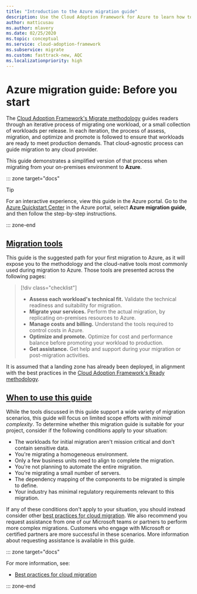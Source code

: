 ```yaml
---
title: "Introduction to the Azure migration guide"
description: Use the Cloud Adoption Framework for Azure to learn how to effectively migrate your organization's services to Azure.
author: matticusau
ms.author: mlavery
ms.date: 02/25/2020
ms.topic: conceptual
ms.service: cloud-adoption-framework
ms.subservice: migrate
ms.custom: fasttrack-new, AQC
ms.localizationpriority: high
---
```


# Azure migration guide: Before you start

The [Cloud Adoption Framework's Migrate methodology](../index.md) guides readers through an iterative process of migrating one workload, or a small collection of workloads per release. In each iteration, the process of assess, migration, and optimize and promote is followed to ensure that workloads are ready to meet production demands. That cloud-agnostic process can guide migration to any cloud provider.

This guide demonstrates a simplified version of that process when migrating from your on-premises environment to **Azure**.

::: zone target="docs"

> [!TIP]
> For an interactive experience, view this guide in the Azure portal. Go to the [Azure Quickstart Center](https://portal.azure.com/?feature.quickstart=true#blade/Microsoft_Azure_Resources/QuickstartCenterBlade) in the Azure portal, select **Azure migration guide**, and then follow the step-by-step instructions.

::: zone-end

## [Migration tools](#tab/MigrationTools)

This guide is the suggested path for your first migration to Azure, as it will expose you to the methodology and the cloud-native tools most commonly used during migration to Azure. Those tools are presented across the following pages:

> [!div class="checklist"]
>
> - **Assess each workload's technical fit.** Validate the technical readiness and suitability for migration.
> - **Migrate your services.** Perform the actual migration, by replicating on-premises resources to Azure.
> - **Manage costs and billing.** Understand the tools required to control costs in Azure.
> - **Optimize and promote.** Optimize for cost and performance balance before promoting your workload to production.
> - **Get assistance.** Get help and support during your migration or post-migration activities.

It is assumed that a landing zone has already been deployed, in alignment with the best practices in the [Cloud Adoption Framework's Ready methodology](../../ready/index.md).

## [When to use this guide](#tab/WhenToUseThisGuide)

While the tools discussed in this guide support a wide variety of migration scenarios, this guide will focus on limited scope efforts with _minimal complexity_. To determine whether this migration guide is suitable for your project, consider if the following conditions apply to your situation:

- The workloads for initial migration aren't mission critical and don't contain sensitive data.
- You're migrating a homogeneous environment.
- Only a few business units need to align to complete the migration.
- You're not planning to automate the entire migration.
- You're migrating a small number of servers.
- The dependency mapping of the components to be migrated is simple to define.
- Your industry has minimal regulatory requirements relevant to this migration.

If any of these conditions don't apply to your situation, you should instead consider other [best practices for cloud migration](../azure-best-practices/index.md). We also recommend you request assistance from one of our Microsoft teams or partners to perform more complex migrations. Customers who engage with Microsoft or certified partners are more successful in these scenarios. More information about requesting assistance is available in this guide.

::: zone target="docs"

For more information, see:

- [Best practices for cloud migration](../azure-best-practices/index.md)

::: zone-end
